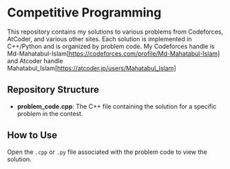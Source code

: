 # Competitive Programming

This repository contains my solutions to various problems from Codeforces, AtCoder, and various other sites. Each solution is implemented in C++/Python and is organized by problem code. My Codeforces handle is Md-Mahatabul-Islam[https://codeforces.com/profile/Md-Mahatabul-Islam] and Atcoder handle Mahatabul_Islam[https://atcoder.jp/users/Mahatabul_Islam]

## Repository Structure

- **problem_code.cpp**: The C++ file containing the solution for a specific problem in the contest.

## How to Use

Open the `.cpp` or `.py` file associated with the problem code to view the solution.
